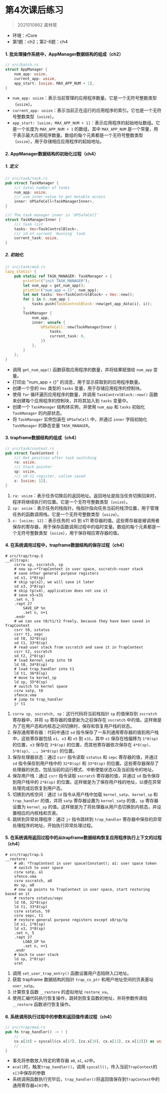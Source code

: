 # 第4次课后练习

> 2021010862 龚林鹭

- 环境：rCore
- 第1题：ch2；第2-6题：ch4

#### 1. 批处理操作系统中，AppManager数据结构的组成（ch2）

```rust
// src/batch.rs
struct AppManager {
    num_app: usize,
    current_app: usize,
    app_start: [usize; MAX_APP_NUM + 1],
}
```

- `num_app: usize`：表示当前管理的应用程序数量。它是一个无符号整数类型（`usize`）。
- `current_app: usize`：表示当前正在运行的应用程序的索引。它也是一个无符号整数类型（`usize`）。
- `app_start: [usize; MAX_APP_NUM + 1]`：表示应用程序的起始地址数组。它是一个长度为 `MAX_APP_NUM + 1` 的数组，其中 `MAX_APP_NUM` 是一个常量，用于表示最大应用程序数量。数组的每个元素都是一个无符号整数类型（`usize`），用于存储相应应用程序的起始地址。

#### 2. AppManager数据结构的初始化过程（ch4）

##### 1. 定义

```rust
// src/task/task.rs
pub struct TaskManager {
    /// total number of tasks
    num_app: usize,
    /// use inner value to get mutable access
    inner: UPSafeCell<TaskManagerInner>,
}

/// The task manager inner in 'UPSafeCell'
struct TaskManagerInner {
    /// task list
    tasks: Vec<TaskControlBlock>,
    /// id of current `Running` task
    current_task: usize,
}
```

##### 2. 初始化

```rust
// src/task/mod.rs
lazy_static! {
    pub static ref TASK_MANAGER: TaskManager = {
        println!("init TASK_MANAGER");
        let num_app = get_num_app();
        println!("num_app = {}", num_app);
        let mut tasks: Vec<TaskControlBlock> = Vec::new();
        for i in 0..num_app {
            tasks.push(TaskControlBlock::new(get_app_data(i), i));
        }
        TaskManager {
            num_app,
            inner: unsafe {
                UPSafeCell::new(TaskManagerInner {
                    tasks,
                    current_task: 0,
                })
            },
        }
    };
}
```

- 调用 `get_num_app()` 函数获取应用程序的数量，并将结果赋值给 `num_app` 变量。
- 打印出 "num_app = {}" 的消息，用于显示获取到的应用程序数量。
- 创建一个空的 `Vec` 类型的 `tasks` 变量，用于存储应用程序的控制块。
- 使用 `for` 循环遍历应用程序的数量，并调用 `TaskControlBlock::new()` 函数来创建每个应用程序的控制块，并将其加入到 `tasks` 变量中。
- 创建一个 `TaskManager` 结构体实例，并使用 `num_app` 和 `tasks` 初始化 `TaskManager` 的内部状态。
- 将 `TaskManager` 实例包装在 `UPSafeCell` 中，并通过 `inner` 字段初始化 `TaskManager` 的静态变量 `TASK_MANAGER`。

#### 3. trapframe数据结构的组成（ch4）

````rust
// src/task/context.rs
pub struct TaskContext {
    /// Ret position after task switching
    ra: usize,
    /// Stack pointer
    sp: usize,
    /// s0-11 register, callee saved
    s: [usize; 12],
}
````

1. `ra: usize`：表示任务切换后的返回地址。返回地址是指当任务切换回来时，程序将继续执行的位置。它是一个无符号整数类型（`usize`）。
2. `sp: usize`：表示任务的栈指针。栈指针指向任务当前的栈顶位置，用于管理任务的函数调用栈。它是一个无符号整数类型（`usize`）。
3. `s: [usize; 12]`：表示任务的 s0 到 s11 寄存器的值。这些寄存器是被调用者保存的寄存器，用于保存函数调用过程中的临时变量。数组的每个元素都是一个无符号整数类型（`usize`），用于保存相应寄存器的值。

#### 4. 在系统调用过程中，trapframe数据结构的**保存**过程（ch4）

```assembly
# src/trap/trap.S
__alltraps:
    csrrw sp, sscratch, sp
    # now sp->*TrapContext in user space, sscratch->user stack
    # save other general purpose registers
    sd x1, 1*8(sp)
    # skip sp(x2), we will save it later
    sd x3, 3*8(sp)
    # skip tp(x4), application does not use it
    # save x5~x31
    .set n, 5
    .rept 27
        SAVE_GP %n
        .set n, n+1
    .endr
    # we can use t0/t1/t2 freely, because they have been saved in TrapContext
    csrr t0, sstatus
    csrr t1, sepc
    sd t0, 32*8(sp)
    sd t1, 33*8(sp)
    # read user stack from sscratch and save it in TrapContext
    csrr t2, sscratch
    sd t2, 2*8(sp)
    # load kernel_satp into t0
    ld t0, 34*8(sp)
    # load trap_handler into t1
    ld t1, 36*8(sp)
    # move to kernel_sp
    ld sp, 35*8(sp)
    # switch to kernel space
    csrw satp, t0
    sfence.vma
    # jump to trap_handler
    jr t1
```

1. `csrrw sp, sscratch, sp`：这行代码将当前栈指针 `sp` 的值保存到 `sscratch` 寄存器中，并将 `sp` 寄存器的值更新为之前保存在 `sscratch` 中的值。这样做是为了在用户态和内核态之间切换时，保存和恢复用户栈的状态。
2. 保存通用寄存器：代码中通过 `sd` 指令保存了一系列通用寄存器的值到用户栈中，这些寄存器包括 `x1`、`x3` 和 `x5` 到 `x31`，其中 `x1` 保存在栈偏移为 `1*8(sp)` 的位置，`x3` 保存在 `3*8(sp)` 的位置，而其他寄存器依次保存在 `4*8(sp)`、`5*8(sp)`、...、`34*8(sp)` 的位置。
3. 保存处理器状态：通过 `csrr` 指令读取 `sstatus` 和 `sepc` 寄存器的值，并通过 `sd` 指令保存到用户栈中的 `32*8(sp)` 和 `33*8(sp)` 的位置。这些寄存器保存了处理器的状态，包括当前的运行模式、中断使能状态以及当前指令的地址。
4. 保存用户栈：通过 `csrr` 指令读取 `sscratch` 寄存器的值，并通过 `sd` 指令保存到用户栈中的 `2*8(sp)` 的位置。这样做是为了保存用户栈的地址，以便在异常处理完成后恢复到用户态。
5. 切换到内核空间：通过 `ld` 指令从用户栈中加载 `kernel_satp`、`kernel_sp` 和 `trap_handler` 的值，并将 `satp` 寄存器设置为 `kernel_satp` 的值，`sp` 寄存器设置为 `kernel_sp` 的值。这样做是为了将处理器从用户态切换到内核态，并设置相应的内核栈和页表。
6. 跳转到异常处理程序：通过 `jr` 指令跳转到 `trap_handler` 寄存器中保存的异常处理程序的地址，开始执行异常处理过程。

#### 5. 在系统调用返回过程中的从trapframe数据结构恢复**应用程序执行上下文**的过程（ch4）

```assembly
# src/trap/trap.S
__restore:
    # a0: *TrapContext in user space(Constant); a1: user space token
    # switch to user space
    csrw satp, a1
    sfence.vma
    csrw sscratch, a0
    mv sp, a0
    # now sp points to TrapContext in user space, start restoring based on it
    # restore sstatus/sepc
    ld t0, 32*8(sp)
    ld t1, 33*8(sp)
    csrw sstatus, t0
    csrw sepc, t1
    # restore general purpose registers except x0/sp/tp
    ld x1, 1*8(sp)
    ld x3, 3*8(sp)
    .set n, 5
    .rept 27
        LOAD_GP %n
        .set n, n+1
    .endr
    # back to user stack
    ld sp, 2*8(sp)
    sret
```

1. 调用 `set_user_trap_entry()` 函数设置用户态陷阱入口地址。
2. 获取 trapframe 数据结构的指针 `trap_cx_ptr` 和用户地址空间的页表基址 `user_satp`。
3. 计算恢复函数 `__restore` 的虚拟地址 `restore_va`。
4. 使用汇编代码执行恢复操作，跳转到恢复函数的地址，并将参数传递给 `__restore` 函数进行恢复操作。

#### 6. 系统调用执行过程中的**参数和返回值传递**过程（ch4）

```rust
// src/trap/mod.rs
pub fn trap_handler() -> ! {
    // ...
    cx.x[10] = syscall(cx.x[17], [cx.x[10], cx.x[11], cx.x[12]]) as usize;
    // ...
}
```

- 事先将参数放入特定的寄存器 `a0`, `a1`, `a2`中。
- `ecall`时，触发`trap_handler()`，调用 `syscall()`，传入当前`TrapContext`的`x[]`中保存的参数
- 系统调用函数执行完毕后，`trap_handler()`将返回值保存到`TrapContext`中的通用寄存器`a[0]`中。